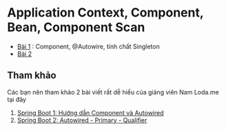 # Application Context, Component, Bean, Component Scan

- [Bài 1](01component/demobean/) : Component, @Autowire, tính chất Singleton
- [Bài 2](02ApplicationContextAware)


## Tham khảo
Các bạn nên tham khảo 2 bài viết rất dễ hiểu của giảng viên Nam Loda.me tại đây
1. [Spring Boot 1: Hướng dẫn Component và Autowired](https://techmaster.vn/posts/36165/spring-boot-1-huong-dan-component-va-autowired)
2. [Spring Boot 2: Autowired - Primary - Qualifier](https://techmaster.vn/posts/36167/spring-boot-2-autowired-primary-qualifier)